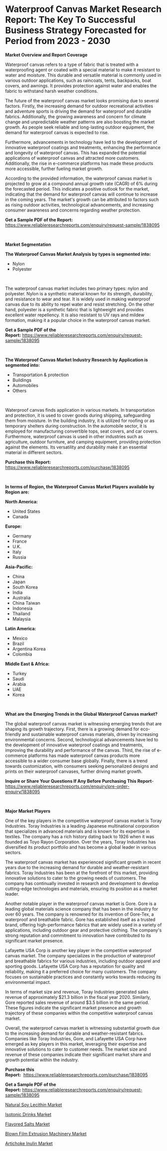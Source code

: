 <p><h1>Waterproof Canvas Market Research Report: The Key To Successful Business Strategy Forecasted for Period from 2023 - 2030</h1></p><p><strong>Market Overview and Report Coverage</strong></p>
<p><p>Waterproof canvas refers to a type of fabric that is treated with a waterproofing agent or coated with a special material to make it resistant to water and moisture. This durable and versatile material is commonly used in various outdoor applications, such as raincoats, tents, backpacks, boat covers, and awnings. It provides protection against water and enables the fabric to withstand harsh weather conditions.</p><p>The future of the waterproof canvas market looks promising due to several factors. Firstly, the increasing demand for outdoor recreational activities and adventure sports is driving the demand for waterproof and durable fabrics. Additionally, the growing awareness and concern for climate change and unpredictable weather patterns are also boosting the market growth. As people seek reliable and long-lasting outdoor equipment, the demand for waterproof canvas is expected to rise.</p><p>Furthermore, advancements in technology have led to the development of innovative waterproof coatings and treatments, enhancing the performance and longevity of waterproof canvas. This has expanded the potential applications of waterproof canvas and attracted more customers. Additionally, the rise in e-commerce platforms has made these products more accessible, further fueling market growth.</p><p>According to the provided information, the waterproof canvas market is projected to grow at a compound annual growth rate (CAGR) of 6% during the forecasted period. This indicates a positive outlook for the market, indicating that the demand for waterproof canvas will continue to increase in the coming years. The market's growth can be attributed to factors such as rising outdoor activities, technological advancements, and increasing consumer awareness and concerns regarding weather protection.</p></p>
<p><strong>Get a Sample PDF of the Report:</strong> <a href="https://www.reliableresearchreports.com/enquiry/request-sample/1838095">https://www.reliableresearchreports.com/enquiry/request-sample/1838095</a></p>
<p>&nbsp;</p>
<p><strong>Market Segmentation</strong></p>
<p><strong>The Waterproof Canvas Market Analysis by types is segmented into:</strong></p>
<p><ul><li>Nylon</li><li>Polyester</li></ul></p>
<p>&nbsp;</p>
<p><p>The waterproof canvas market includes two primary types: nylon and polyester. Nylon is a synthetic material known for its strength, durability, and resistance to wear and tear. It is widely used in making waterproof canvas due to its ability to repel water and resist stretching. On the other hand, polyester is a synthetic fabric that is lightweight and provides excellent water repellency. It is also resistant to UV rays and mildew formation, making it a popular choice in the waterproof canvas market.</p></p>
<p><strong>Get a Sample PDF of the Report:</strong>&nbsp;<a href="https://www.reliableresearchreports.com/enquiry/request-sample/1838095">https://www.reliableresearchreports.com/enquiry/request-sample/1838095</a></p>
<p>&nbsp;</p>
<p><strong>The Waterproof Canvas Market Industry Research by Application is segmented into:</strong></p>
<p><ul><li>Transportation & protection</li><li>Buildings</li><li>Automobiles</li><li>Others</li></ul></p>
<p>&nbsp;</p>
<p><p>Waterproof canvas finds application in various markets. In transportation and protection, it is used to cover goods during shipping, safeguarding them from moisture. In the building industry, it is utilized for roofing or as temporary shelters during construction. In the automobile sector, it is employed for manufacturing convertible tops, seat covers, and car covers. Furthermore, waterproof canvas is used in other industries such as agriculture, outdoor furniture, and camping equipment, providing protection against the elements. Its versatility and durability make it an essential material in different sectors.</p></p>
<p><strong>Purchase this Report:</strong>&nbsp; <a href="https://www.reliableresearchreports.com/purchase/1838095">https://www.reliableresearchreports.com/purchase/1838095</a></p>
<p>&nbsp;</p>
<p><strong>In terms of Region, the Waterproof Canvas Market Players available by Region are:</strong></p>
<p>
    <p> <strong> North America: </strong>
        <ul>
            <li>United States</li>
            <li>Canada</li>
        </ul>
        </p> 
    <p> <strong> Europe: </strong>
        <ul>
            <li>Germany</li>
            <li>France</li>
            <li>U.K.</li>
            <li>Italy</li>
            <li>Russia</li>
        </ul>
        </p> 
    <p> <strong> Asia-Pacific: </strong>
        <ul>
            <li>China</li>
            <li>Japan</li>
            <li>South Korea</li>
            <li>India</li>
            <li>Australia</li>
            <li>China Taiwan</li>
            <li>Indonesia</li>
            <li>Thailand</li>
            <li>Malaysia</li>
        </ul>
        </p> 
    <p> <strong> Latin America: </strong>
        <ul>
            <li>Mexico</li>
            <li>Brazil</li>
            <li>Argentina Korea</li>
            <li>Colombia</li>
        </ul>
        </p> 
    <p> <strong> Middle East & Africa: </strong>
        <ul>
            <li>Turkey</li>
            <li>Saudi</li>
            <li>Arabia</li>
            <li>UAE</li>
            <li>Korea</li>
        </ul>
    </p>
    </p>
<p>&nbsp;</p>
<p><strong>What are the Emerging Trends in the Global Waterproof Canvas market?</strong></p>
<p><p>The global waterproof canvas market is witnessing emerging trends that are shaping its growth trajectory. First, there is a growing demand for eco-friendly and sustainable waterproof canvas materials, driven by increasing environmental concerns. Second, technological advancements have led to the development of innovative waterproof coatings and treatments, improving the durability and performance of the canvas. Third, the rise of e-commerce platforms has made waterproof canvas products more accessible to a wider consumer base globally. Finally, there is a trend towards customization, with consumers seeking personalized designs and prints on their waterproof canvases, further driving market growth.</p></p>
<p><strong>Inquire or Share Your Questions If Any Before Purchasing This Report</strong>- <a href="https://www.reliableresearchreports.com/enquiry/pre-order-enquiry/1838095">https://www.reliableresearchreports.com/enquiry/pre-order-enquiry/1838095</a></p>
<p>&nbsp;</p>
<p><strong>Major Market Players</strong></p>
<p><p>One of the key players in the competitive waterproof canvas market is Toray Industries. Toray Industries is a leading Japanese multinational corporation that specializes in advanced materials and is known for its expertise in textiles. The company has a rich history dating back to 1926 when it was founded as Toyo Rayon Corporation. Over the years, Toray Industries has diversified its product portfolio and has become a global leader in various sectors.</p><p>The waterproof canvas market has experienced significant growth in recent years due to the increasing demand for durable and weather-resistant fabrics. Toray Industries has been at the forefront of this market, providing innovative solutions to cater to the growing needs of customers. The company has continually invested in research and development to develop cutting-edge technologies and materials, ensuring its position as a market leader.</p><p>Another notable player in the waterproof canvas market is Gore. Gore is a leading global materials science company that has been in the industry for over 60 years. The company is renowned for its invention of Gore-Tex, a waterproof and breathable fabric. Gore has established itself as a trusted brand, offering high-performance fabrics that are widely used in a variety of applications, including outdoor gear and protective clothing. The company's strong reputation and commitment to innovation have contributed to its significant market presence.</p><p>Lafayette USA Corp is another key player in the competitive waterproof canvas market. The company specializes in the production of waterproof and breathable fabrics for various industries, including outdoor apparel and sporting goods. Lafayette USA Corp has a reputation for quality and reliability, making it a preferred choice for many customers. The company focuses on sustainable practices and constantly works towards reducing its environmental impact.</p><p>In terms of market size and revenue, Toray Industries generated sales revenue of approximately $21.3 billion in the fiscal year 2020. Similarly, Gore reported sales revenue of around $3.5 billion in the same period. These figures indicate the significant market presence and growth trajectory of these companies within the competitive waterproof canvas market.</p><p>Overall, the waterproof canvas market is witnessing substantial growth due to the increasing demand for durable and weather-resistant fabrics. Companies like Toray Industries, Gore, and Lafayette USA Corp have emerged as key players in this market, leveraging their expertise and innovative solutions to cater to customer needs. The market size and revenue of these companies indicate their significant market share and growth potential within the industry.</p></p>
<p><strong>Purchase this Report:</strong>&nbsp;&nbsp;<a href="https://www.reliableresearchreports.com/purchase/1838095">https://www.reliableresearchreports.com/purchase/1838095</a></p>
<p></p>
<p><strong>Get a Sample PDF of the Report:</strong>&nbsp;<a href="https://www.reliableresearchreports.com/enquiry/request-sample/1838095">https://www.reliableresearchreports.com/enquiry/request-sample/1838095</a></p>
<p><p><a href="https://github.com/amonskiyk/Market-Research-Report-List-1/blob/main/natural-soy-lecithin-market.md">Natural Soy Lecithin Market</a></p><p><a href="https://medium.com/@viksingh034/isotonic-drinks-market-trends-and-market-analysis-forecasted-for-period-2023-2030-3f784ca26952">Isotonic Drinks Market</a></p><p><a href="https://medium.com/@reportmines/flavored-salts-market-analysis-its-cagr-market-segmentation-and-global-industry-overview-79c85ea6f8ea">Flavored Salts Market</a></p><p><a href="https://medium.com/@lincolnfeil/blown-film-extrusion-machinery-market-share-evolution-and-market-growth-trends-2023-2030-ea054ae8e1f0">Blown Film Extrusion Machinery Market</a></p><p><a href="https://medium.com/@the.strong.zer0/artichoke-inulin-market-outlook-industry-overview-and-forecast-2023-to-2030-961c79ac2b26">Artichoke Inulin Market</a></p></p>
